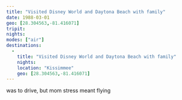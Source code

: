 ```yaml
---
title: "Visited Disney World and Daytona Beach with family"
date: 1988-03-01
geo: [28.304563,-81.416071]
tripit:
nights:
modes: ["air"]
destinations:
  -
    title: "Visited Disney World and Daytona Beach with family"
    nights:
    location: "Kissimmee"
    geo: [28.304563,-81.416071]
---
```


was to drive, but mom stress meant flying
